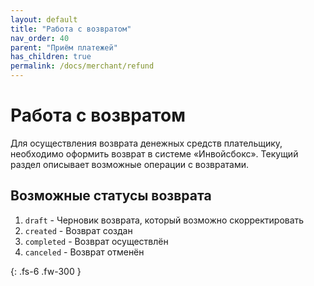 ```yaml
---
layout: default
title: "Работа с возвратом"
nav_order: 40
parent: "Приём платежей"
has_children: true
permalink: /docs/merchant/refund
---
```


# Работа с возвратом

Для осуществления возврата денежных средств плательщику, необходимо оформить возврат
в системе &laquo;Инвойсбокс&raquo;. Текущий раздел описывает возможные операции с 
возвратами.

## Возможные статусы возврата

1. `draft` - Черновик возврата, который возможно скорректировать
2. `created` - Возврат создан
3. `completed` - Возврат осуществлён
4. `canceled` - Возврат отменён


{: .fs-6 .fw-300 }
